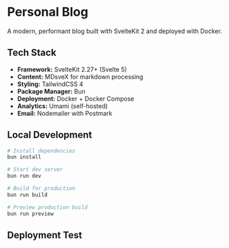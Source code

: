 # Personal Blog

A modern, performant blog built with SvelteKit 2 and deployed with Docker.

## Tech Stack

- **Framework:** SvelteKit 2.27+ (Svelte 5)
- **Content:** MDsveX for markdown processing
- **Styling:** TailwindCSS 4
- **Package Manager:** Bun
- **Deployment:** Docker + Docker Compose
- **Analytics:** Umami (self-hosted)
- **Email:** Nodemailer with Postmark

## Local Development

```bash
# Install dependencies
bun install

# Start dev server
bun run dev

# Build for production
bun run build

# Preview production build
bun run preview
```

## Deployment Test
